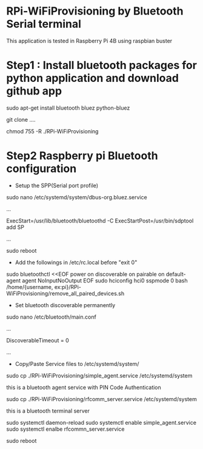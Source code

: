 # RPi-WiFiProvisioning by Bluetooth Serial terminal

This application is tested in Raspberry Pi 4B using raspbian buster

# Step1 : Install bluetooth packages for python application and download github app

sudo apt-get install bluetooth bluez python-bluez

git clone ....

chmod 755 -R ./RPi-WiFiProvisioning

# Step2 Raspberry pi Bluetooth configuration
- Setup the SPP(Serial port profile)

sudo nano /etc/systemd/system/dbus-org.bluez.service

...

ExecStart=/usr/lib/bluetooth/bluetoothd -C
ExecStartPost=/usr/bin/sdptool add SP

...

sudo reboot

- Add the followings in /etc/rc.local before "exit 0"

sudo bluetoothctl <<EOF
power on
discoverable on
pairable on
default-agent
agent NoInputNoOutput
EOF
sudo hciconfig hci0 sspmode 0
bash /home/{username, ex:pi}/RPi-WiFiProvisioning/remove_all_paired_devices.sh

- Set bluetooth discoverable permanently

sudo nano /etc/bluetooth/main.conf

...

DiscoverableTimeout = 0

...

- Copy/Paste Service files to /etc/systemd/system/

sudo cp ./RPi-WiFiProvisioning/simple_agent.service /etc/systemd/system  

this is a bluetooth agent service with PIN Code Authentication

sudo cp ./RPi-WiFiProvisioning/rfcomm_server.service /etc/systemd/system 

this is a bluetooth terminal server

sudo systemctl daemon-reload
sudo systemctl enable simple_agent.service
sudo systemctl enalbe rfcommn_server.service

sudo reboot


